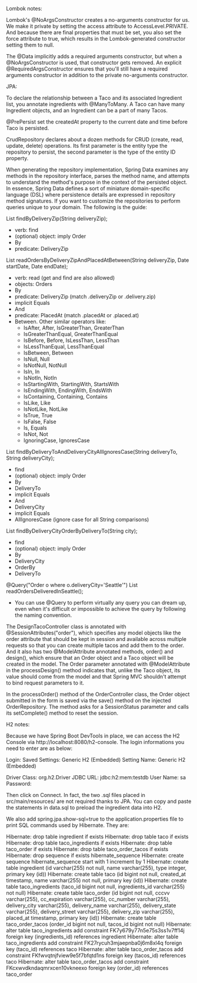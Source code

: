 Lombok notes:

Lombok's @NoArgsConstructor creates a no-arguments constructor for us. We make it private by setting the access attribute to AccessLevel.PRIVATE. And because there are final properties that must be set, you also set the force attribute to true, which results in the Lombok-generated constructor setting them to null.

The @Data implicitly adds a required arguments constructor, but when a @NoArgsConstructor is used, that constructor gets removed. An explicit @RequiredArgsConstructor ensures that you'll still have a required arguments constructor in addition to the private no-arguments constructor. 

JPA:

To declare the relationship between a Taco and its associated Ingredient list, you annotate ingredients with @ManyToMany. A Taco can have many Ingredient objects, and an Ingredient can be a part of many Tacos.

@PrePersist set the createdAt property to the current date and time before Taco is persisted. 

CrudRepository declares about a dozen methods for CRUD (create, read, update, delete) operations. Its first parameter is the entity type the repository to persist, the second parameter is the type of the entity ID property.

When generating the repository implementation, Spring Data examines any methods in the repository interface, parses the method name, and attempts to understand the method's purpose in the context of the persisted object. In essence, Spring Data defines a sort of miniature domain-specific language (DSL) where persistence details are expressed in repository method signatures. If you want to customize the repositories to perform queries unique to your domain. The following is the guide:
 
List<Order> findByDeliveryZip(String deliveryZip);
* verb: find
* (optional) object: imply Order
* By
* predicate: DeliveryZip

List<Order> readOrdersByDeliveryZipAndPlacedAtBetween(String deliveryZip, Date startDate, Date endDate);
* verb: read (get and find are also allowed)
* objects: Orders
* By
* predicate: DeliveryZip (match .deliveryZip or .delivery.zip)
* implicit Equals
* And
* predicate: PlacedAt (match .placedAt or .placed.at)
* Between. Other similar operators like:
  * IsAfter, After, IsGreaterThan, GreaterThan
  * IsGreaterThanEqual, GreaterThanEqual
  * IsBefore, Before, IsLessThan, LessThan
  * IsLessThanEqual, LessThanEqual
  * IsBetween, Between
  * IsNull, Null
  * IsNotNull, NotNull
  * IsIn, In
  * IsNotIn, NotIn
  * IsStartingWith, StartingWith, StartsWith
  * IsEndingWith, EndingWith, EndsWith
  * IsContaining, Containing, Contains
  * IsLike, Like
  * IsNotLike, NotLike
  * IsTrue, True
  * IsFalse, False
  * Is, Equals
  * IsNot, Not
  * IgnoringCase, IgnoresCase

List<Order> findByDeliveryToAndDeliveryCityAllIgnoresCase(String deliveryTo, String deliveryCity);
* find
* (optional) object: imply Order
* By
* DeliveryTo
* implicit Equals
* And
* DeliveryCity
* implicit Equals
* AllIgnoresCase (ignore case for all String comparisons)

List<Order> findByDeliveryCityOrderByDeliveryTo(String city);
* find
* (optional) object: imply Order
* By
* DeliveryCity
* OrderBy
* DeliveryTo

@Query("Order o where o.deliveryCity='Seattle'")
List<Order> readOrdersDeliveredInSeattle();
* You can use @Query to perform virtually any query you can dream up, even when it's difficult or impossible to achieve the query by following the naming convention.

The DesignTacoController class is annotated with @SessionAttributes("order"), which specifies any model objects like the order attribute that should be kept in session and available across multiple requests so that you can create multiple tacos and add them to the order. And it also has two @ModelAttribute annotated methods, order() and design(), which ensure that an Order object and a Taco object will be created in the model. The Order parameter annotated with @ModelAttribute in the processDesign() method indicates that, unlike the Taco object, its value should come from the model and that Spring MVC shouldn't attempt to bind request parameters to it.

In the processOrder() method of the OrderController class, the Order object submitted in the form is saved via the save() method on the injected OrderRepository. The method asks for a SessionStatus parameter and calls its setComplete() method to reset the session.

H2 notes:

Because we have Spring Boot DevTools in place, we can access the H2 Console via http://localhost:8080/h2-console. The login informations you need to enter are as below:

Login:
  Saved Settings: Generic H2 (Embedded)
  Setting Name: Generic H2 (Embedded)

  Driver Class: org.h2.Driver
  JDBC URL: jdbc:h2:mem:testdb
  User Name: sa
  Password: 

Then click on Connect. In fact, the two .sql files placed in src/main/resources/ are not required thanks to JPA. You can copy and paste the statements in data.sql to preload the ingredient data into H2. 

We also add spring.jpa.show-sql=true to the application.properties file to print SQL commands used by Hibernate. They are:

Hibernate: drop table ingredient if exists
Hibernate: drop table taco if exists
Hibernate: drop table taco_ingredients if exists
Hibernate: drop table taco_order if exists
Hibernate: drop table taco_order_tacos if exists
Hibernate: drop sequence if exists hibernate_sequence
Hibernate: create sequence hibernate_sequence start with 1 increment by 1
Hibernate: create table ingredient (id varchar(255) not null, name varchar(255), type integer, primary key (id))
Hibernate: create table taco (id bigint not null, created_at timestamp, name varchar(255) not null, primary key (id))
Hibernate: create table taco_ingredients (taco_id bigint not null, ingredients_id varchar(255) not null)
Hibernate: create table taco_order (id bigint not null, cccvv varchar(255), cc_expiration varchar(255), cc_number varchar(255), delivery_city varchar(255), delivery_name varchar(255), delivery_state varchar(255), delivery_street varchar(255), delivery_zip varchar(255), placed_at timestamp, primary key (id))
Hibernate: create table taco_order_tacos (order_id bigint not null, tacos_id bigint not null)
Hibernate: alter table taco_ingredients add constraint FK7y679y77n5e75s3ss1v7ff14j foreign key (ingredients_id) references ingredient
Hibernate: alter table taco_ingredients add constraint FK27rycuh3mjaepnba0j6m8xl4q foreign key (taco_id) references taco
Hibernate: alter table taco_order_tacos add constraint FKfwvqtnjfview9e5f7bfqtd1ns foreign key (tacos_id) references taco
Hibernate: alter table taco_order_tacos add constraint FKcxwvdkndaqmrxcen10vkneexo foreign key (order_id) references taco_order


